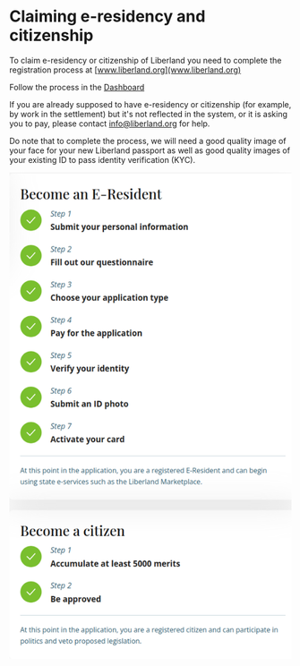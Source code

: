 # Claiming e-residency and citizenship

To claim e-residency or citizenship of Liberland you need to complete the registration process at [www.liberland.org](www.liberland.org)

Follow the process in the [Dashboard](https://liberland.org/dashboard)

If you are already supposed to have e-residency or citizenship (for example, by work in the settlement) but it's not reflected in the system, or it is asking you to pay, please contact info@liberland.org for help.

Do note that to complete the process, we will need a good quality image of your face for your new Liberland passport as well as good quality images of your existing ID to pass identity verification (KYC).

![Residency dashboard](../media/residency-dashboard.png)
